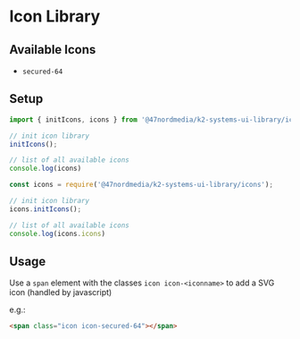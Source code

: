 # Icon Library

## Available Icons

- `secured-64`

## Setup

```js
import { initIcons, icons } from '@47nordmedia/k2-systems-ui-library/icons';

// init icon library
initIcons();

// list of all available icons
console.log(icons)
```


```js
const icons = require('@47nordmedia/k2-systems-ui-library/icons');

// init icon library
icons.initIcons();

// list of all available icons
console.log(icons.icons)
```

## Usage

Use a `span` element with the classes `icon icon-<iconname>` to add a SVG icon (handled by javascript)

e.g.:

```html
<span class="icon icon-secured-64"></span>
```
